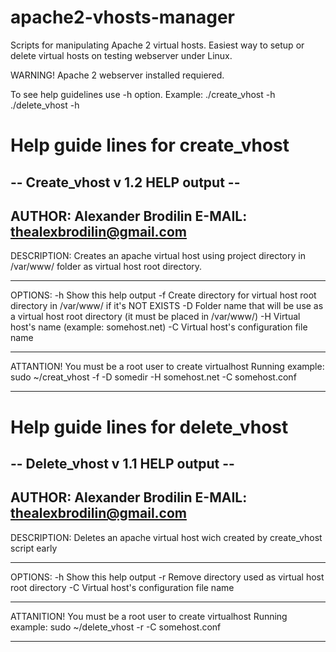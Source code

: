 # apache2-vhosts-manager
Scripts for manipulating Apache 2 virtual hosts. Easiest way to setup or delete virtual hosts on testing webserver under Linux.

WARNING! Apache 2 webserver installed requiered. 

To see help guidelines use -h option. Example:
./create_vhost -h
./delete_vhost -h

# Help guide lines for create_vhost
-- Create_vhost v 1.2 HELP output --
----------------------------------
AUTHOR: Alexander Brodilin
E-MAIL: thealexbrodilin@gmail.com
----------------------------------

DESCRIPTION: Creates an apache virtual host using project directory
			 in /var/www/ folder as virtual host root directory.

----------------------------------

OPTIONS:
	-h	Show this help output
	-f	Create directory for virtual host root directory
		 in /var/www/ if it's NOT EXISTS
	-D	Folder name that will be use as a virtual host
		 root directory (it must be placed in /var/www/)
	-H	Virtual host's name (example: somehost.net)
	-C	Virtual host's configuration file name

----------------------------------

ATTANTION! You must be a root user to create virtualhost
Running example:
	 sudo ~/creat_vhost -f -D somedir -H somehost.net -C somehost.conf

----------------------------------

# Help guide lines for delete_vhost
-- Delete_vhost v 1.1 HELP output --
----------------------------------
AUTHOR: Alexander Brodilin
E-MAIL: thealexbrodilin@gmail.com
----------------------------------

DESCRIPTION: Deletes an apache virtual host
			 wich created by create_vhost script early

----------------------------------

OPTIONS:
	-h	Show this help output
	-r	Remove directory used as virtual host root directory
	-C	Virtual host's configuration file name

----------------------------------

ATTANITION! You must be a root user to create virtualhost
Running example:
	 sudo ~/delete_vhost -r -C somehost.conf

----------------------------------
